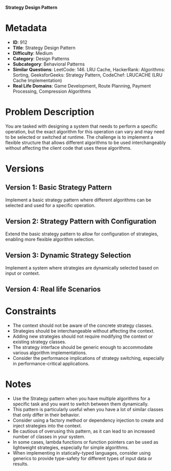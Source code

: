 **Strategy Design Pattern**

# Metadata

- **ID**: 912
- **Title**: Strategy Design Pattern
- **Difficulty**: Medium
- **Category**: Design Patterns
- **Subcategory**: Behavioral Patterns
- **Similar Questions**: LeetCode: 146. LRU Cache, HackerRank: Algorithms: Sorting, GeeksforGeeks: Strategy Pattern, CodeChef: LRUCACHE (LRU Cache Implementation)
- **Real Life Domains**: Game Development, Route Planning, Payment Processing, Compression Algorithms

# Problem Description

You are tasked with designing a system that needs to perform a specific operation, but the exact algorithm for this operation can vary and may need to be selected or switched at runtime. The challenge is to implement a flexible structure that allows different algorithms to be used interchangeably without affecting the client code that uses these algorithms.

# Versions

## Version 1: Basic Strategy Pattern

Implement a basic strategy pattern where different algorithms can be selected and used for a specific operation.

## Version 2: Strategy Pattern with Configuration

Extend the basic strategy pattern to allow for configuration of strategies, enabling more flexible algorithm selection.

## Version 3: Dynamic Strategy Selection

Implement a system where strategies are dynamically selected based on input or context.

## Version 4: Real life Scenarios

# Constraints

- The context should not be aware of the concrete strategy classes.
- Strategies should be interchangeable without affecting the context.
- Adding new strategies should not require modifying the context or existing strategy classes.
- The strategy interface should be generic enough to accommodate various algorithm implementations.
- Consider the performance implications of strategy switching, especially in performance-critical applications.

# Notes

- Use the Strategy pattern when you have multiple algorithms for a specific task and you want to switch between them dynamically.
- This pattern is particularly useful when you have a lot of similar classes that only differ in their behavior.
- Consider using a factory method or dependency injection to create and inject strategies into the context.
- Be cautious of overusing this pattern, as it can lead to an increased number of classes in your system.
- In some cases, lambda functions or function pointers can be used as lightweight strategies, especially for simple algorithms.
- When implementing in statically-typed languages, consider using generics to provide type-safety for different types of input data or results.
